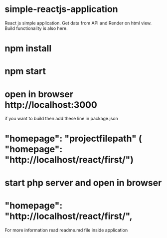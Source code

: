 # simple-reactjs-application
React js simple application. Get data from API and Render on html view. Build functionality is also here.
# npm install 
# npm start
# open in browser http://localhost:3000
 if you want to build then add these line in package.json
 # "homepage": "projectfilepath" ( "homepage": "http://localhost/react/first/")
 # start php server and open in browser
 # "homepage": "http://localhost/react/first/",
 
 For more information read readme.md file inside application
 
 
